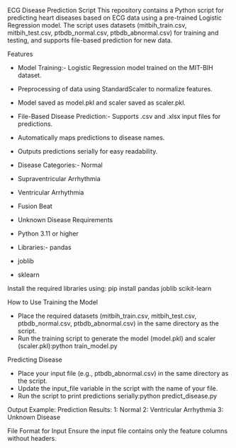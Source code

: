 ECG Disease Prediction Script
This repository contains a Python script for predicting heart diseases based on ECG data using a pre-trained Logistic Regression model. The script uses datasets (mitbih_train.csv, mitbih_test.csv, ptbdb_normal.csv, ptbdb_abnormal.csv) for training and testing, and supports file-based prediction for new data.

Features
- Model Training:- Logistic Regression model trained on the MIT-BIH dataset.
- Preprocessing of data using StandardScaler to normalize features.
- Model saved as model.pkl and scaler saved as scaler.pkl.

- File-Based Disease Prediction:- Supports .csv and .xlsx input files for predictions.
- Automatically maps predictions to disease names.
- Outputs predictions serially for easy readability.

- Disease Categories:- Normal
- Supraventricular Arrhythmia
- Ventricular Arrhythmia
- Fusion Beat
- Unknown Disease
Requirements
- Python 3.11 or higher
- Libraries:- pandas
- joblib
- sklearn


Install the required libraries using:
pip install pandas joblib scikit-learn



How to Use
Training the Model
- Place the required datasets (mitbih_train.csv, mitbih_test.csv, ptbdb_normal.csv, ptbdb_abnormal.csv) in the same directory as the script.
- Run the training script to generate the model (model.pkl) and scaler (scaler.pkl):python train_model.py

Predicting Disease 
- Place your input file (e.g., ptbdb_abnormal.csv) in the same directory as the script.
- Update the input_file variable in the script with the name of your file.
- Run the script to print predictions serially:python predict_disease.py


Output Example:
Prediction Results:
1: Normal
2: Ventricular Arrhythmia
3: Unknown Disease



File Format for Input
Ensure the input file contains only the feature columns without headers.





